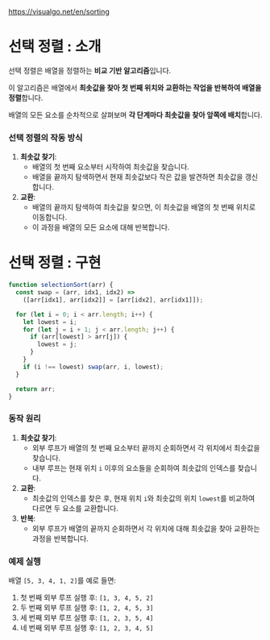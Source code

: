 

https://visualgo.net/en/sorting

# 선택 정렬 : 소개

선택 정렬은 배열을 정렬하는 **비교 기반 알고리즘**입니다. 

이 알고리즘은 배열에서 **최솟값을 찾아 첫 번째 위치와 교환하는 작업을 반복하여 배열을 정렬**합니다. 

배열의 모든 요소를 순차적으로 살펴보며 **각 단계마다 최솟값을 찾아 앞쪽에 배치**합니다.

### 선택 정렬의 작동 방식

1. **최솟값 찾기**:
    - 배열의 첫 번째 요소부터 시작하여 최솟값을 찾습니다.
    - 배열을 끝까지 탐색하면서 현재 최솟값보다 작은 값을 발견하면 최솟값을 갱신합니다.
2. **교환**:
    - 배열의 끝까지 탐색하여 최솟값을 찾으면, 이 최솟값을 배열의 첫 번째 위치로 이동합니다.
    - 이 과정을 배열의 모든 요소에 대해 반복합니다.

# 선택 정렬 : 구현

```jsx
function selectionSort(arr) {
  const swap = (arr, idx1, idx2) =>
    ([arr[idx1], arr[idx2]] = [arr[idx2], arr[idx1]]);

  for (let i = 0; i < arr.length; i++) {
    let lowest = i;
    for (let j = i + 1; j < arr.length; j++) {
      if (arr[lowest] > arr[j]) {
        lowest = j;
      }
    }
    if (i !== lowest) swap(arr, i, lowest);
  }

  return arr;
}
```

### 동작 원리

1. **최솟값 찾기**:
    - 외부 루프가 배열의 첫 번째 요소부터 끝까지 순회하면서 각 위치에서 최솟값을 찾습니다.
    - 내부 루프는 현재 위치 `i` 이후의 요소들을 순회하여 최솟값의 인덱스를 찾습니다.
2. **교환**:
    - 최솟값의 인덱스를 찾은 후, 현재 위치 `i`와 최솟값의 위치 `lowest`를 비교하여 다르면 두 요소를 교환합니다.
3. **반복**:
    - 외부 루프가 배열의 끝까지 순회하면서 각 위치에 대해 최솟값을 찾아 교환하는 과정을 반복합니다.

### 예제 실행

배열 `[5, 3, 4, 1, 2]`를 예로 들면:

1. 첫 번째 외부 루프 실행 후: `[1, 3, 4, 5, 2]`
2. 두 번째 외부 루프 실행 후: `[1, 2, 4, 5, 3]`
3. 세 번째 외부 루프 실행 후: `[1, 2, 3, 5, 4]`
4. 네 번째 외부 루프 실행 후: `[1, 2, 3, 4, 5]`